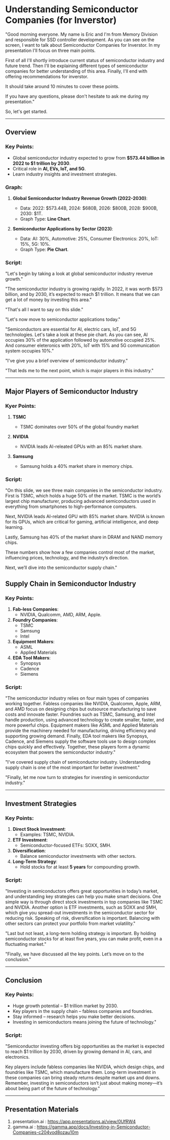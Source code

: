# Understanding Semiconductor Companies (for Inverstor)

"Good morning everyone. My name is Eric and I'm from Memory Division and responsible for SSD controller development. As you can see on the screen, I want to talk about Semiconductor Companies for Inverstor. In my presentation I'll focus on three main points. 

First of all I'll shortly introduce current status of semiconductor industry and future trend. Then I'll be explaining different types of semiconductor companies for better understanding of this area. Finally, I'll end with offering recommendations for inverstor.

It should take around 10 minutes to cover these points. 

If you have any questions, please don't hesitate to ask me during my presentation."

So, let's get started.

---

## Overview

### Key Points:
- Global semiconductor industry expected to grow from **$573.44 billion in 2022 to $1 trillion by 2030**.
- Critical role in **AI, EVs, IoT, and 5G**.
- Learn industry insights and investment strategies.

### Graph:
1. **Global Semiconductor Industry Revenue Growth (2022-2030)**:
   - Data: 2022: $573.44B, 2024: $680B, 2026: $800B, 2028: $900B, 2030: $1T.
   - Graph Type: **Line Chart**.

2. **Semiconductor Applications by Sector (2023)**:
   - Data: AI: 30%, Automotive: 25%, Consumer Electronics: 20%, IoT: 15%, 5G: 10%.
   - Graph Type: **Pie Chart**.

### Script:
"Let's begin by taking a look at global semiconductor industry revenue growth."

"The semiconductor industry is growing rapidly. In 2022, it was worth $573 billion, and by 2030, it’s expected to reach $1 trillion. It means that we can get a lot of money by investing this area."

"That's all I want to say on this slide."

"Let's now move to semiconductor applications today."

"Semiconductors are essential for AI, electric cars, IoT, and 5G technologies. Let's take a look at these pie chart. As you can see, AI occupies 30% of the application followed by automotive occupied 25%. And consumer eleteronics with 20%, IoT with 15% and 5G communication system occupies 10%."

"I've give you a brief overview of semiconductor industry."

"That leds me to the next point, which is major players in this industry."

---

## Major Players of Semiconductor Industry

### Kyer Points:
1. **TSMC**
   - TSMC dominates over 50% of the global foundry market

2. **NVIDIA**
   - NVIDIA leads AI-releated GPUs with an 85% market share.

3. **Samsung**
   - Samsung holds a 40% market share in memory chips.

### Script:
"On this slide, we see three main companies in the semiconductor industry. First is TSMC, which holds a huge 50% of the market. TSMC is the world’s largest chip manufacturer, producing advanced semiconductors used in everything from smartphones to high-performance computers.

Next, NVIDIA leads AI-related GPU with 85% market share. NVIDIA is known for its GPUs, which are critical for gaming, artificial intelligence, and deep learning.

Lastly, Samsung has 40% of the market share in DRAM and NAND memory chips.

These numbers show how a few companies control most of the market, influencing prices, technology, and the industry’s direction.

Next, we’ll dive into the semiconductor supply chain."

## Supply Chain in Semiconductor Industry

### Key Points:
1. **Fab-less Companies**:
   - NVIDIA, Qualcomm, AMD, ARM, Apple.
2. **Foundry Companies**:
   - TSMC
   - Samsung
   - Intel
3. **Equipment Makers**:
   - ASML
   - Applied Materials
4. **EDA Tool Makers**:
   - Synopsys
   - Cadence
   - Siemens

### Script:
"The semiconductor industry relies on four main types of companies working together. Fabless companies like NVIDIA, Qualcomm, Apple, ARM, and AMD focus on designing chips but outsource manufacturing to save costs and innovate faster. Foundries such as TSMC, Samsung, and Intel handle production, using advanced technology to create smaller, faster, and more powerful chips. Equipment makers like ASML and Applied Materials provide the machinery needed for manufacturing, driving efficiency and supporting growing demand. Finally, EDA tool makers like Synopsys, Cadence, and Siemens supply the software tools use to design complex chips quickly and effectively. Together, these players form a dynamic ecosystem that powers the semiconductor industry."

"I've covered supply chain of semiconductor industry. Understanding supply chain is one of the most important for better investment."

"Finally, let me now turn to strategies for inversting in semiconductor industry."

---

## Investment Strategies

### Key Points:
1. **Direct Stock Investment**:
   - Examples: TSMC, NVIDIA.
2. **ETF Investment**:
   - Semiconductor-focused ETFs: SOXX, SMH.
3. **Diversification**:
   - Balance semiconductor investments with other sectors.
4. **Long-Term Strategy**:
   - Hold stocks for at least **5 years** for compounding growth.

### Script:
"Investing in semiconductors offers great opportunities in today’s market, and understanding key strategies can help you make smart decisions. One simple way is through direct stock investments in top companies like TSMC and NVIDIA. Another option is ETF investments, such as SOXX and SMH, which give you spread-out investments in the semiconductor sector for reducing risk. Speaking of risk, diversification is important. Balancing with other sectors can protect your portfolio from market volatility."

"Last but not least, a long-term holding strategy is important. By holding semiconductor stocks for at least five years, you can make profit, even in a fluctuating market."

"Finally, we have discussed all the key points. Let’s move on to the conclusion."

---

## Conclusion

### Key Points:
- Huge growth potential – $1 trillion market by 2030.
- Key players in the supply chain – fabless companies and foundries.
- Stay informed – research helps you make better decisions.
- Investing in semiconductors means joining the future of technology."

### Script:
"Semiconductor investing offers big opportunities as the market is expected to reach $1 trillion by 2030, driven by growing demand in AI, cars, and electronics.

Key players include fabless companies like NVIDIA, which design chips, and foundries like TSMC, which manufacture them. Long-term investment in these companies can bring steady returns despite market ups and downs. Remember, investing in semiconductors isn’t just about making money—it’s about being part of the future of technology."

---

## Presentation Materials

1. presentation.ai : https://app.presentations.ai/view/0UfRW4
2. gamma.ai : https://gamma.app/docs/Investing-in-Semiconductor-Companies-c204vod8ozau10m
